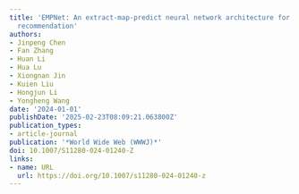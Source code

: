 ```yaml
---
title: 'EMPNet: An extract-map-predict neural network architecture for cross-domain
  recommendation'
authors:
- Jinpeng Chen
- Fan Zhang
- Huan Li
- Hua Lu
- Xiongnan Jin
- Kuien Liu
- Hongjun Li
- Yongheng Wang
date: '2024-01-01'
publishDate: '2025-02-23T08:09:21.063800Z'
publication_types:
- article-journal
publication: '*World Wide Web (WWWJ)*'
doi: 10.1007/S11280-024-01240-Z
links:
- name: URL
  url: https://doi.org/10.1007/s11280-024-01240-z
---
```

